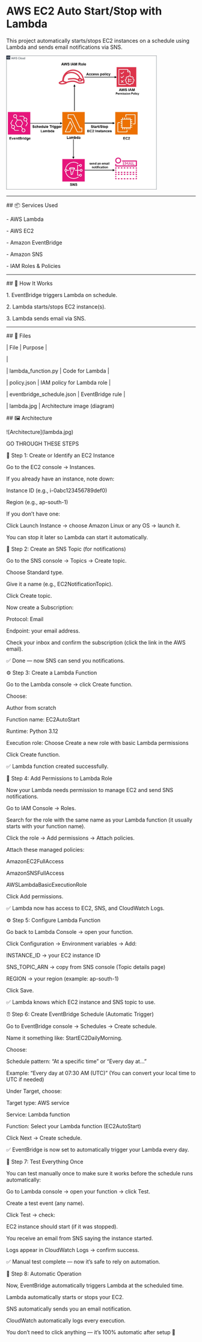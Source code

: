 
# AWS EC2 Auto Start/Stop with Lambda



This project automatically starts/stops EC2 instances on a schedule using Lambda and sends email notifications via SNS.

<img src="https://github.com/subham-badatya/aws-ec2-scheduler/blob/main/lambda.jpg?raw=true" alt="AWS EC2 AUTOMATION ARCHITECTURE" width="400"/>




---



\## 📦 Services Used



\- AWS Lambda

\- AWS EC2

\- Amazon EventBridge

\- Amazon SNS

\- IAM Roles \& Policies



---



\## 🧠 How It Works



1\. EventBridge triggers Lambda on schedule.

2\. Lambda starts/stops EC2 instance(s).

3\. Lambda sends email via SNS.



---



\## 📁 Files



| File | Purpose |

|

| lambda\_function.py | Code for Lambda |

| policy.json | IAM policy for Lambda role |

| eventbridge\_schedule.json | EventBridge rule |

| lambda.jpg | Architecture image (diagram) 




\## 🖼 Architecture


!\[Architecture](lambda.jpg)

GO THROUGH THESE STEPS 

🧩 Step 1: Create or Identify an EC2 Instance

Go to the EC2 console → Instances.

If you already have an instance, note down:

Instance ID (e.g., i-0abc123456789def0)

Region (e.g., ap-south-1)

If you don’t have one:

Click Launch Instance → choose Amazon Linux or any OS → launch it.

You can stop it later so Lambda can start it automatically.

💬 Step 2: Create an SNS Topic (for notifications)

Go to the SNS console → Topics → Create topic.

Choose Standard type.

Give it a name (e.g., EC2NotificationTopic).

Click Create topic.

Now create a Subscription:

Protocol: Email

Endpoint: your email address.

Check your inbox and confirm the subscription (click the link in the AWS email).

✅ Done — now SNS can send you notifications.

⚙️ Step 3: Create a Lambda Function

Go to the Lambda console → click Create function.

Choose:

Author from scratch

Function name: EC2AutoStart

Runtime: Python 3.12

Execution role: Choose Create a new role with basic Lambda permissions

Click Create function.

✅ Lambda function created successfully.

🔐 Step 4: Add Permissions to Lambda Role

Now your Lambda needs permission to manage EC2 and send SNS notifications.

Go to IAM Console → Roles.

Search for the role with the same name as your Lambda function (it usually starts with your function name).

Click the role → Add permissions → Attach policies.

Attach these managed policies:

AmazonEC2FullAccess

AmazonSNSFullAccess

AWSLambdaBasicExecutionRole

Click Add permissions.

✅ Lambda now has access to EC2, SNS, and CloudWatch Logs.

⚙️ Step 5: Configure Lambda Function

Go back to Lambda Console → open your function.

Click Configuration → Environment variables → Add:

INSTANCE_ID → your EC2 instance ID

SNS_TOPIC_ARN → copy from SNS console (Topic details page)

REGION → your region (example: ap-south-1)

Click Save.

✅ Lambda knows which EC2 instance and SNS topic to use.

⏰ Step 6: Create EventBridge Schedule (Automatic Trigger)

Go to EventBridge console → Schedules → Create schedule.

Name it something like: StartEC2DailyMorning.

Choose:

Schedule pattern: “At a specific time” or “Every day at…”

Example: “Every day at 07:30 AM (UTC)”
(You can convert your local time to UTC if needed)

Under Target, choose:

Target type: AWS service

Service: Lambda function

Function: Select your Lambda function (EC2AutoStart)

Click Next → Create schedule.

✅ EventBridge is now set to automatically trigger your Lambda every day.

🧪 Step 7: Test Everything Once

You can test manually once to make sure it works before the schedule runs automatically:

Go to Lambda console → open your function → click Test.

Create a test event (any name).

Click Test → check:

EC2 instance should start (if it was stopped).

You receive an email from SNS saying the instance started.

Logs appear in CloudWatch Logs → confirm success.

✅ Manual test complete — now it’s safe to rely on automation.

🔄 Step 8: Automatic Operation

Now, EventBridge automatically triggers Lambda at the scheduled time.

Lambda automatically starts or stops your EC2.

SNS automatically sends you an email notification.

CloudWatch automatically logs every execution.

You don’t need to click anything — it’s 100% automatic after setup 🎉





